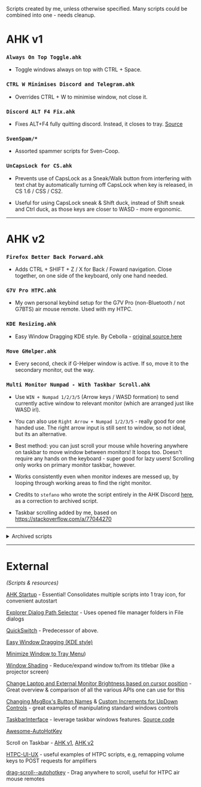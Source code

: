Scripts created by me, unless otherwise specified.
Many scripts could be combined into one - needs cleanup.

# AHK v1

### `Always On Top Toggle.ahk`

- Toggle windows always on top with CTRL + Space.

### `CTRL W Minimises Discord and Telegram.ahk`

- Overrides CTRL + W to minimise window, not close it.

### `Discord ALT F4 Fix.ahk`

- Fixes ALT+F4 fully quitting discord. Instead, it closes to tray. [Source](https://old.reddit.com/r/discordapp/comments/s20kvq/an_autohotkey_script_to_make_altf4_minimize/)

### `SvenSpam/*`

- Assorted spammer scripts for Sven-Coop.

### `UnCapsLock for CS.ahk`

- Prevents use of CapsLock as a Sneak/Walk button from interfering with text chat by automatically turning off CapsLock when key is released, in CS 1.6 / CSS / CS2.

- Useful for using CapsLock sneak & Shift duck, instead of Shift sneak and Ctrl duck, as those keys are closer to WASD - more ergonomic.


***

# AHK v2

### `Firefox Better Back Forward.ahk`

- Adds CTRL + SHIFT + Z / X for Back / Foward navigation. Close together, on one side of the keyboard, only one hand needed.

### `G7V Pro HTPC.ahk`

- My own personal keybind setup for the G7V Pro (non-Bluetooth / not G7BTS) air mouse remote. Used with my HTPC.

### `KDE Resizing.ahk`

- Easy Window Dragging KDE style. By Cebolla - [original source here](https://www.autohotkey.com/boards/viewtopic.php?f=83&t=126656&hilit=monitor)

### `Move GHelper.ahk`

- Every second, check if G-Helper window is active. If so, move it to the secondary monitor, out the way.

### `Multi Monitor Numpad - With Taskbar Scroll.ahk`

- Use `WIN + Numpad 1/2/3/5` (Arrow keys / WASD formation) to send currently active window to relevant monitor (which are arranged just like WASD irl).

- You can also use `Right Arrow + Numpad 1/2/3/5` - really good for one handed use. The right arrow input is still sent to window, so not ideal, but its an alternative.

- Best method: you can just scroll your mouse while hovering anywhere on taskbar to move window between monitors! It loops too. Doesn't require any hands on the keyboard - super good for lazy users! Scrolling only works on primary monitor taskbar, however.

- Works consistently even when monitor indexes are messed up, by looping through working areas to find the right monitor.

- Credits to `stefano` who wrote the script entirely in the AHK Discord [here](https://discord.com/channels/115993023636176902/1296424288265572405/1296439733047791638), as a correction to archived script.

- Taskbar scrolling added by me, based on https://stackoverflow.com/a/77044270


***

<details>
  <summary>Archived scripts</summary>

# AHK v1

### `Always On Top Toggle & Rename Autoaccept.ahk`

- Same as above, but only auto click "Yes" on the confirmation that appears when changing a file's extension in Explorer.

### `Always On Top Toggle & Error Autoaccept.ahk`

- Toggle windows always on top with CTRL + Space, and auto click "Yes" on error classes.

### `Hide Window from Taskbar.ahk`

- Enter a window title then hit OK to keep window visible, but hide from taskbar. Frees up valuable space for windows permanently visible on another monitor etc.

- Best used with `Multi Monitor Numpad - With Taskbar Scroll.ahk`

- [Source](https://www.autohotkey.com/board/topic/5112-remove-window-form-taskbar/?p=31692) ([archive](https://archive.ph/wip/xRBZC))

### `ThrowWindow.ahk`

- Throw any window by dragging it with the mousebutton and releasing it. The window will float around the monitor bouncing of the screen edges.

- Authors: foom, ManaUser, Laszlo, infogulch et.al.

- Found here: https://github.com/ahkscript/awesome-AutoHotkey/issues/128

- Unfortunately, this seems to break WIN+V Clipboard History on Windows 10... clicking on an entry from your clipboard history just pastes v, rather than the actual content...

- Otherwise, works pretty well, even on multiple monitors.

- Fixed link: https://www.autohotkey.com/board/topic/18184-gui-float-question-expertwise-person-help-needed/?p=270491

- Archive: https://archive.ph/wip/3d0am

### `WindowMonitorSwitcher.ahk` (unused)

- `CTRL + Monitor Index on numpad` to send currently active window to that monitor index.

- I can't use this due to my annoying jumbled up monitor indexes in Windows (and ahk?)... which I can't/won't solve as it would require a massive trial & error rewiring job / dismantling my stands. 

***

# AHK v2

### `Multi Monitor Numpad.ahk`

- `Multi Monitor Numpad - With Taskbar Scroll.ahk` without taskbar scroll

### `MonitorWindowNumpad - Home Dell MSI Dell AOC.ahk` (unused)

- Use `WIN + Num 1/2/3/5` (Arrow keys / WASD formation) to send currently active window to relevant monitor (which are arranged just like WASD irl).

- Currently broken due to AHK monitor indexes changing on each reboot / having no correlation to what's displayed in Windows Settings. More info [here](https://discord.com/channels/115993023636176902/1296424288265572405) on Discord.
  
</details>

***

# External

*(Scripts & resources)*

[AHK Startup](https://www.autohotkey.com/boards/viewtopic.php?t=120981) - Essential! Consolidates multiple scripts into 1 tray icon, for convenient autostart

[Explorer Dialog Path Selector](https://github.com/ThioJoe/ThioJoe-AHK-Scripts) - Uses opened file manager folders in File dialogs

[QuickSwitch](https://github.com/gepruts/QuickSwitch) - Predecessor of above.

[Easy Window Dragging (KDE style)](https://www.autohotkey.com/docs/v2/scripts/index.htm#EasyWindowDrag_(KDE))

[Minimize Window to Tray Menu](https://www.autohotkey.com/docs/v2/scripts/index.htm#MinimizeToTrayMenu))

[Window Shading](https://www.autohotkey.com/docs/v2/scripts/index.htm#WindowShading) - Reduce/expand window to/from its titlebar (like a projector screen)

[Change Laptop and External Monitor Brightness based on cursor position](https://www.autohotkey.com/boards/viewtopic.php?f=83&t=108867&hilit=monitor) - Great overview & comparison of all the various APIs one can use for this

[Changing MsgBox's Button Names](https://www.autohotkey.com/docs/v2/scripts/index.htm#MsgBoxButtonNames) & [Custom Increments for UpDown Controls](https://www.autohotkey.com/docs/v2/scripts/index.htm#Custom_Increments_for_UpDown_Controls) - great examples of manipulating standard windows controls

[TaskbarInterface](https://autohotkey.com/boards/viewtopic.php?f=6&t=35348) - leverage taskbar windows features. [Source code](https://github.com/HelgeffegleH/taskbarInterface)

[Awesome-AutoHotKey](https://github.com/ahkscript/awesome-AutoHotkey)

Scroll on Taskbar - [AHK v1](https://www.autohotkey.com/boards/viewtopic.php?t=68204), [AHK v2](https://stackoverflow.com/a/77044270)

[HTPC-UI-UX](https://github.com/Nerwyn/HTPC-UI-UX) - useful examples of HTPC scripts, e.g, remapping volume keys to POST requests for amplifiers

[drag-scroll--autohotkey](https://github.com/Mikhail22/drag-scroll--autohotkey) - Drag anywhere to scroll, useful for HTPC air mouse remotes
